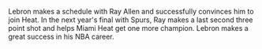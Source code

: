Lebron makes a schedule with Ray Allen and successfully convinces him to join Heat.
In the next year's final with Spurs, Ray makes a last second three point shot and helps Miami Heat get one more champion. Lebron makes a great success in his NBA career.
